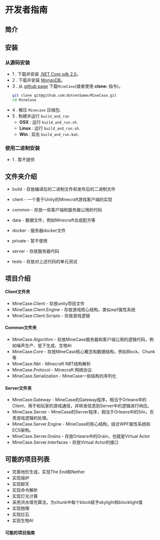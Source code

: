 # 开发者指南

## 简介


## 安装

### 从源码安装
* 1 . 下载并安装 [.NET Core sdk 2.0](https://www.microsoft.com/net/download)。
* 2 . 下载并安装 [MongoDB](https://www.mongodb.com/download-center?jmp=nav#community)。
* 3 . 从 [github page](https://github.com/dotnetGame/MineCase/archive/master.zip) 下载`MineCase`(或者使用 **clone:** 指令)。
	```bash
	git clone git@github.com:dotnetGame/MineCase.git
	cd MineCase
	```
* 4 . 解压 `Minecase` 压缩包.
* 5 . 构建并运行 `build_and_run`
    * **OSX** : 运行 `build_and_run.sh`.
    * **Linux** : 运行 `build_and_run.sh`.
    * **Win** : 双击 `build_and_run.bat`.

### 使用二进制安装
* 1 . 暂不提供


## 文件夹介绍

* build - 存放编译后的二进制文件和发布后的二进制文件

* client - 一个基于Unity的Minecraft游戏客户端的实现
* common - 存放一些客户端和服务器公用的代码
* data - 数据文件，例如Minecraft合成配方等
* docker - 服务器docker文件
* private - 暂不使用
* server - 存放服务器代码
* tests - 存放对上述代码的单元测试

## 项目介绍

#### Client文件夹

* MineCase.Client - 存放unity项目文件
* MineCase.Client.Engine - 存放游戏核心结构，类似wpf属性系统
* MineCase.Client.Scripts - 存放游戏逻辑

#### Common文件夹

* MineCase.Algorithm - 存放MineCase服务器和客户端公用的逻辑代码，例如噪声生产、低下生成、生物AI
* MineCase.Core - 存放MineCase核心概念和数据结构，例如Block、Chunk等
* MineCase.Nbt - Minecraft NBT结构解析
* MineCase.Protocol - Minecraft 网络协议
* MineCase.Serialization - MineCase一些结构的序列化

#### Server文件夹

* MineCase.Gateway - MineCase的Gateway程序，相当于Orleans中的Client，用于和玩家的游戏通信，并转发信息到Server中的逻辑进行响应。
* MineCase.Server - MineCase的Server程序，相当于Orleans中的Silo，负责游戏逻辑的处理。
* MineCase.Server.Engine - MineCase的核心结构，结合WPF属性系统和ECS架构。
* MineCase.Server.Grains - 存放Orleans中的Grain，也就是Virtual Actor
* MineCase.Server.Interfaces - 存放Virtual Actor的接口



## 可能的项目列表

* 完善地形生成，实现The End和Nether
* 实现熔炉
* 实现聊天
* 实现命令解析
* 实现灯光计算
* 采用洪水填充算法，为chunk中每个block赋予skylight和blocklight值
* 实现物理
* 实现红石
* 实现生物AI



#### 可能的项目指南
